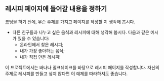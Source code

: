 ## 레시피 페이지에 들어갈 내용을 정하기

코딩을 하기 전에, 무슨 주제를 가지고 페이지를 작성할 지 생각해 봅시다.

+ 다른 친구들과 나누고 싶은 음식과 레시피에 대해 생각해 봅시다. 다음과 같은 예시가 있을 수 있습니다: 
    + 온라인에서 찾은 레시피;
    + 내가 가장 좋아하는 음식;
    + 내가 직접 만든 레시피!

이 프로젝트에서는 바나나 밀크쉐이크를 바탕으로 레시피 페이지를 작성합니다. 자신의 주제로 레시피를 만들고 싶지 않다면 이 예제를 따라하셔도 좋습니다.